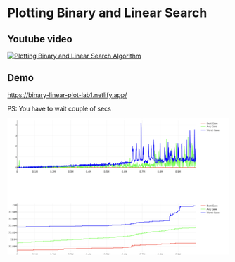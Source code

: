 # Plotting Binary and Linear Search

## Youtube video

[![Plotting Binary and Linear Search Algorithm](http://img.youtube.com/vi/KWoSqRh2J2Q/0.jpg)](http://www.youtube.com/watch?v=KWoSqRh2J2Q "Plotting Binary and Linear Search Algorithm")

## Demo

<https://binary-linear-plot-lab1.netlify.app/>

PS: You have to wait couple of secs

![Demo](demo.png)
